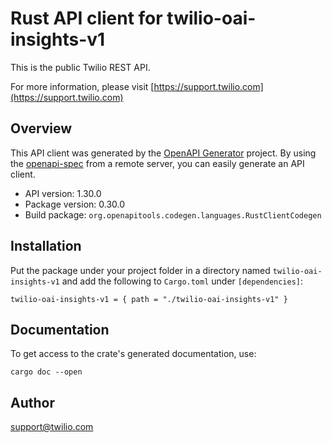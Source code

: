 # Rust API client for twilio-oai-insights-v1

This is the public Twilio REST API.

For more information, please visit [https://support.twilio.com](https://support.twilio.com)

## Overview

This API client was generated by the [OpenAPI Generator](https://openapi-generator.tech) project.  By using the [openapi-spec](https://openapis.org) from a remote server, you can easily generate an API client.

- API version: 1.30.0
- Package version: 0.30.0
- Build package: `org.openapitools.codegen.languages.RustClientCodegen`

## Installation

Put the package under your project folder in a directory named `twilio-oai-insights-v1` and add the following to `Cargo.toml` under `[dependencies]`:

```
twilio-oai-insights-v1 = { path = "./twilio-oai-insights-v1" }
```

## Documentation

To get access to the crate's generated documentation, use:

```
cargo doc --open
```

## Author

support@twilio.com

